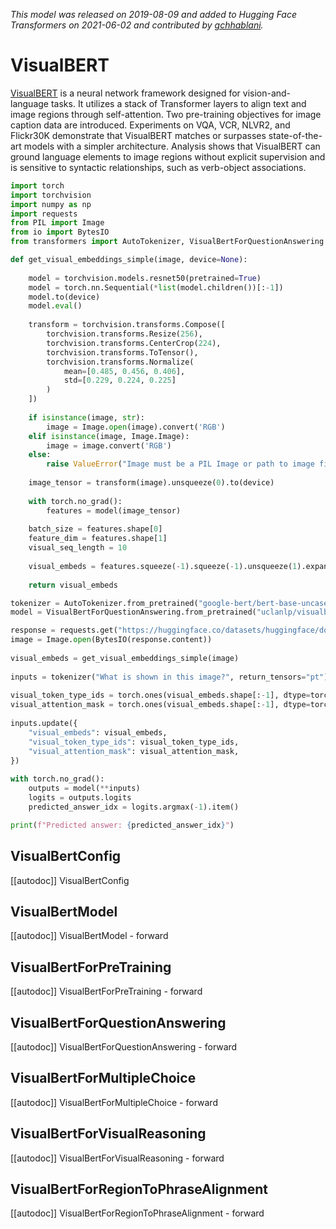<!--Copyright 2021 The HuggingFace Team. All rights reserved.

Licensed under the Apache License, Version 2.0 (the "License"); you may not use this file except in compliance with
the License. You may obtain a copy of the License at

http://www.apache.org/licenses/LICENSE-2.0

Unless required by applicable law or agreed to in writing, software distributed under the License is distributed on
an "AS IS" BASIS, WITHOUT WARRANTIES OR CONDITIONS OF ANY KIND, either express or implied. See the License for the
specific language governing permissions and limitations under the License.

⚠️ Note that this file is in Markdown but contain specific syntax for our doc-builder (similar to MDX) that may not be
rendered properly in your Markdown viewer.

-->
*This model was released on 2019-08-09 and added to Hugging Face Transformers on 2021-06-02 and contributed by [gchhablani](https://huggingface.co/gchhablani).*

# VisualBERT

[VisualBERT](https://huggingface.co/papers/1908.03557) is a neural network framework designed for vision-and-language tasks. It utilizes a stack of Transformer layers to align text and image regions through self-attention. Two pre-training objectives for image caption data are introduced. Experiments on VQA, VCR, NLVR2, and Flickr30K demonstrate that VisualBERT matches or surpasses state-of-the-art models with a simpler architecture. Analysis shows that VisualBERT can ground language elements to image regions without explicit supervision and is sensitive to syntactic relationships, such as verb-object associations.

<hfoptions id="usage">
<hfoption id="">

```py
import torch
import torchvision
import numpy as np
import requests
from PIL import Image
from io import BytesIO
from transformers import AutoTokenizer, VisualBertForQuestionAnswering

def get_visual_embeddings_simple(image, device=None):
    
    model = torchvision.models.resnet50(pretrained=True)
    model = torch.nn.Sequential(*list(model.children())[:-1])
    model.to(device)
    model.eval()
    
    transform = torchvision.transforms.Compose([
        torchvision.transforms.Resize(256),
        torchvision.transforms.CenterCrop(224),
        torchvision.transforms.ToTensor(),
        torchvision.transforms.Normalize(
            mean=[0.485, 0.456, 0.406],
            std=[0.229, 0.224, 0.225]
        )
    ])
    
    if isinstance(image, str):
        image = Image.open(image).convert('RGB')
    elif isinstance(image, Image.Image):
        image = image.convert('RGB')
    else:
        raise ValueError("Image must be a PIL Image or path to image file")
    
    image_tensor = transform(image).unsqueeze(0).to(device)
    
    with torch.no_grad():
        features = model(image_tensor)
    
    batch_size = features.shape[0]
    feature_dim = features.shape[1]
    visual_seq_length = 10
    
    visual_embeds = features.squeeze(-1).squeeze(-1).unsqueeze(1).expand(batch_size, visual_seq_length, feature_dim)
    
    return visual_embeds

tokenizer = AutoTokenizer.from_pretrained("google-bert/bert-base-uncased")
model = VisualBertForQuestionAnswering.from_pretrained("uclanlp/visualbert-vqa-coco-pre", dtype="auto")

response = requests.get("https://huggingface.co/datasets/huggingface/documentation-images/resolve/main/pipeline-cat-chonk.jpeg")
image = Image.open(BytesIO(response.content))
    
visual_embeds = get_visual_embeddings_simple(image)
    
inputs = tokenizer("What is shown in this image?", return_tensors="pt")
    
visual_token_type_ids = torch.ones(visual_embeds.shape[:-1], dtype=torch.long)
visual_attention_mask = torch.ones(visual_embeds.shape[:-1], dtype=torch.float)
    
inputs.update({
    "visual_embeds": visual_embeds,
    "visual_token_type_ids": visual_token_type_ids,
    "visual_attention_mask": visual_attention_mask,
})
    
with torch.no_grad():
    outputs = model(**inputs)
    logits = outputs.logits
    predicted_answer_idx = logits.argmax(-1).item()

print(f"Predicted answer: {predicted_answer_idx}")
```

</hfoption>
</hfoptions>

## VisualBertConfig

[[autodoc]] VisualBertConfig

## VisualBertModel

[[autodoc]] VisualBertModel
    - forward

## VisualBertForPreTraining

[[autodoc]] VisualBertForPreTraining
    - forward

## VisualBertForQuestionAnswering

[[autodoc]] VisualBertForQuestionAnswering
    - forward

## VisualBertForMultipleChoice

[[autodoc]] VisualBertForMultipleChoice
    - forward

## VisualBertForVisualReasoning

[[autodoc]] VisualBertForVisualReasoning
    - forward

## VisualBertForRegionToPhraseAlignment

[[autodoc]] VisualBertForRegionToPhraseAlignment
    - forward

